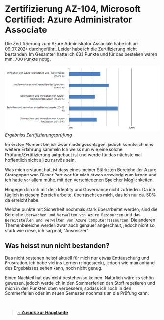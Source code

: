 # Zertifizierung AZ-104, Microsoft Certified: Azure Administrator Associate

Die Zertifizierung zum Azure Administrator Associate habe ich am 09.07.2024 durchgeführt. 
Leider habe ich die Zertifizierung nicht bestanden. 
Im Gesamten hatte ich 633 Punkte und für das bestehen waren min. 700 Punkte nötig. 

![Auswertung Zertifizierung](/Images/Result_Certificate_20240709.png)
*Ergebniss Zertifizierungsprüfung*

Im ersten Moment bin ich zwar niedergeschlagen, jedoch konnte ich eine weitere Erfahrung sammeln 
Ich weiss nun wie eine solche Prüfung/Zertifizierung aufgebaut ist und werde für das nächste mal hoffentlich nicht all zu nervös sein. 

Was mich erstaunt hat, ist dass eines meiner Stärksten Bereiche der Azure Storagepart war. 
Dieser Part war für mich etwas schwierig zum lernen und ich hatte vor allem mühe, mit den verschiedenen Speicher Möglichkeiten. 

Hingegen bin ich mit dem Identity und Governance nicht zufrieden. 
Da ich täglich in diesem Bereich arbeite, überrascht es mich, das ich nur ca. 50% da erreicht habe. 

Welche punkte mit Sicherheit nochmals stark überarbeitet werden, sind die Bereiche `Überwachen und Verwalten von Azure Ressourcen` und das `Bereitstellen und verwalten von Azure Computerressourcen`. 
Die anderen Themenbereiche werden zwar auch genauer angeschaut, jedoch nicht so stark wie diese, ich sag mal, "Ausreisser". 


## Was heisst nun nicht bestanden?

Das nicht bestehen heisst aktuell für mich nur etwas Enttäuschung und Frustration. 
Ich habe viel ins Lernen reingesteckt, jedoch wie man anhand des Ergebnisses sehen kann, noch nicht genug. 

Einen Nachteil hat das nicht bestehen so keinen. 
Natürlich wäre es schön gewesen, jedoch werde ich in den Sommerferien den Stoff repetieren und mich in den Punkten oben verbessern, sodass ich noch in den Sommerferien oder im neuen Semester nochmals an die Prüfung kann. 

<br>

> [⌂ **Zurück zur Hauptseite**](../README.md)
